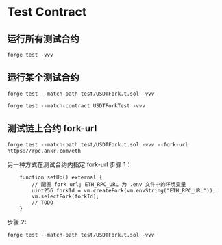 # Test Contract

## 运行所有测试合约

```shell
forge test -vvv
```

## 运行某个测试合约

```shell
forge test --match-path test/USDTFork.t.sol -vvv
```

```shell
forge test --match-contract USDTForkTest -vvv
```

## 测试链上合约 fork-url

```shell
forge test --match-path test/USDTFork.t.sol -vvv --fork-url https://rpc.ankr.com/eth
```

另一种方式在测试合约内指定 fork-url
步骤 1：

```solidity
    function setUp() external {
        // 配置 fork url; ETH_RPC_URL 为 .env 文件中的环境变量
        uint256 forkId = vm.createFork(vm.envString("ETH_RPC_URL"));
        vm.selectFork(forkId);
        // TODO
    }

```

步骤 2:

```shell
forge test --match-path test/USDTFork.t.sol -vvv
```
